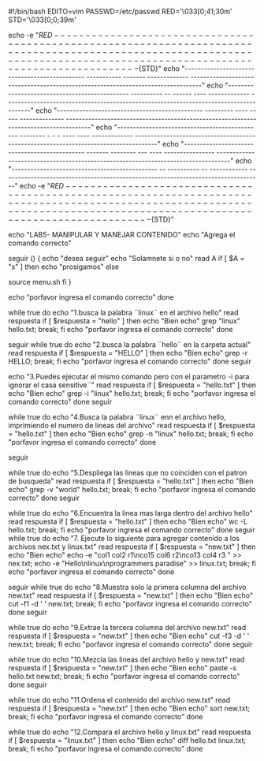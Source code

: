 #!/bin/bash
EDITO=vim
PASSWD=/etc/passwd
RED='\033[0;41;30m'
STD='\033[0;0;39m'




echo -e "${RED}--------------------------------------------------------------------------------------------------------------------------------------------------------------------------${STD}"
echo          "----------------------------------------------  -----------   -------       -------------      ---------------------------------------------------------------------------------"
echo          "----------------------------------------------  ---------- --  ------  ---- ------------- --------------------------------------------------------------------------------------"
echo          "----------------------------------------------  --------- ----  -----      -------------- --------------------------------------------------------------------------------------"
echo          "----------------------------------------------  --------  - - -  ----  ---- -------------  -------------------------------------------------------------------------------------"
echo          "----------------------------------------------  ------- --------  ---  ---- ----------------  ----------------------------------------------------------------------------------"
echo          "----------------------------------------------      -- ----------  --       ------------      ----------------------------------------------------------------------------------"
echo -e "${RED}--------------------------------------------------------------------------------------------------------------------------------------------------------------------------${STD}"



echo "LAB5- MANIPULAR Y MANEJAR CONTENIDO"
echo "Agrega el comando correcto"

seguir () {
echo "desea seguir"
echo "Solamnete si o no"
read A
if [ $A = "s" ]
then
echo "prosigamos"
else

source menu.sh
fi
}

echo “porfavor ingresa el comando correcto”
done



while true
do
echo "1.busca la palabra ¨linux¨ en el archivo hello"
read respuesta
if [ $respuesta = "hello" ]
then
    echo "Bien echo"
 grep "linux" hello.txt;
  break;
  fi
 echo "porfavor ingresa el comando correcto"
 done

seguir
while true
do
echo "2.busca la palabra ¨hello¨ en la carpeta actual"
read respuesta
if [ $respuesta = "HELLO" ]
then
    echo "Bien echo"
 grep -r HELLO;
  break;
  fi
 echo "porfavor ingresa el comando correcto"
done
seguir

echo "3.Puedes ejecutar el mismo comando pero con el parametro -i para ignorar el casa sensitive¨"
read respuesta
if [ $respuesta = "hello.txt" ]
then
    echo "Bien echo"
 grep -i "linux" hello.txt;
  break;
  fi
 echo "porfavor ingresa el comando correcto"
done
seguir

while true
do
echo "4.Busca la palabra ¨linux¨ enn el archivo hello, imprimiendo el numero de lineas del archivo"
read respuesta
if [ $respuesta = "hello.txt" ]
then
    echo "Bien echo"
 grep -n "linux" hello.txt;
  break;
  fi
 echo "porfavor ingresa el comando correcto"
done

seguir


while true
do
echo "5.Despliega las lineas que no coinciden con el patron de busqueda"
read respuesta
if [ $respuesta = "hello.txt" ]
then
    echo "Bien echo"
 grep -v "world" hello.txt;
  break;
  fi
 echo "porfavor ingresa el comando correcto"
done
seguir


while true
do
echo "6.Encuentra la linea mas larga dentro del archivo hello"
read respuesta
if [ $respuesta = "hello.txt" ]
then
    echo "Bien echo"
 wc -L hello.txt;
  break;
  fi
 echo "porfavor ingresa el comando correcto"
done
seguir
while true
do
echo "7. Ejecute lo siguiente para agregar contenido a los archivos nex.txt y linux.txt"
read respuesta
if [ $respuesta = "new.txt" ]
then
    echo "Bien echo"
 echo -e "col1 col2 r1\nco15 col6 r2\nco13 col4 r3 " >> nex.txt;
 echo -e "Hello\nlinux\nprogrammers paradise" >> linux.txt;
  break;
  fi
 echo "porfavor ingresa el comando correcto"
done

seguir
while true
do
echo "8.Muestra solo la primera columna del archivo new.txt"
read respuesta
if [ $respuesta = "new.txt" ]
then
    echo "Bien echo"
 cut -f1 -d ' ' new.txt;
  break;
  fi
 echo "porfavor ingresa el comando correcto"
done
seguir

while true
do
echo "9.Extrae la tercera columna del archivo new.txt"
read respuesta
if [ $respuesta = "new.txt" ]
then
    echo "Bien echo"
cut -f3 -d ' ' new.txt;
break;
 fi
 echo "porfavor ingresa el comando correcto"
done
seguir

while true
do
echo "10.Mezcla las lineas del archivo hello y new.txt"
read respuesta
if [ $respuesta = "new.txt" ]
then
    echo "Bien echo"
 paste -s hello.txt new.txt;
  break;
  fi
 echo "porfavor ingresa el comando correcto"
done
seguir

while true
do
echo "11.Ordena el contenido del archivo new.txt"
read respuesta
if [ $respuesta = "new.txt" ]
then
    echo "Bien echo"
 sort new.txt;
  break;
  fi
 echo "porfavor ingresa el comando correcto"
done

while true
do
echo "12.Compara el archivo hello y linux.txt"
read respuesta
if [ $respuesta = "linux.txt" ]
then
    echo "Bien echo"
 diff hello.txt linux.txt;
  break;
  fi
 echo "porfavor ingresa el comando correcto"
done














